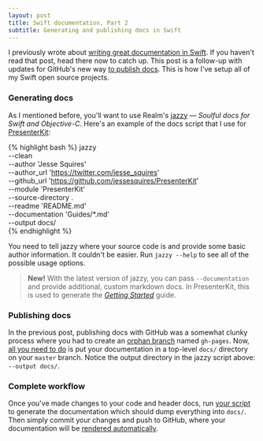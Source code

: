 ```yaml
---
layout: post
title: Swift documentation, Part 2
subtitle: Generating and publishing docs in Swift
---
```


I previously wrote about [writing great documentation in Swift](/swift-documentation/). If you haven't read that post, head there now to catch up. This post is a follow-up with updates for GitHub's new way [to publish docs](https://github.com/blog/2228-simpler-github-pages-publishing). This is how I've setup all of my Swift open source projects.

<!--excerpt-->

### Generating docs

As I mentioned before, you'll want to use Realm's [jazzy](https://github.com/realm/jazzy) &mdash; *Soulful docs for Swift and Objective-C*. Here's an example of the docs script that I use for [PresenterKit](https://github.com/jessesquires/PresenterKit):

{% highlight bash %}
jazzy \
    --clean \
    --author 'Jesse Squires' \
    --author_url 'https://twitter.com/jesse_squires' \
    --github_url 'https://github.com/jessesquires/PresenterKit' \
    --module 'PresenterKit' \
    --source-directory . \
    --readme 'README.md' \
    --documentation 'Guides/*.md' \
    --output docs/ \
{% endhighlight %}

You need to tell jazzy where your source code is and provide some basic author information. It couldn't be easier. Run `jazzy --help` to see all of the possible usage options.

> **New!** With the latest version of jazzy, you can pass `--documentation` and provide additional, custom markdown docs. In PresenterKit, this is used to generate the [*Getting Started*](http://www.jessesquires.com/PresenterKit/getting-started.html) guide.

### Publishing docs

In the previous post, publishing docs with GitHub was a somewhat clunky process where you had to create an [orphan branch](https://git-scm.com/docs/git-checkout#git-checkout---orphanltnewbranchgt) named `gh-pages`. Now, [all you need to do](https://github.com/blog/2228-simpler-github-pages-publishing) is put your documentation in a top-level `docs/` directory on your `master` branch. Notice the output directory in the jazzy script above: `--output docs/`.

### Complete workflow

Once you've made changes to your code and header docs, run [your script](https://github.com/jessesquires/PresenterKit/blob/develop/build_docs.sh) to generate the documentation which should dump everything into `docs/`. Then simply commit your changes and push to GitHub, where your documentation will be [rendered automatically](http://www.jessesquires.com/JSQCoreDataKit/).
